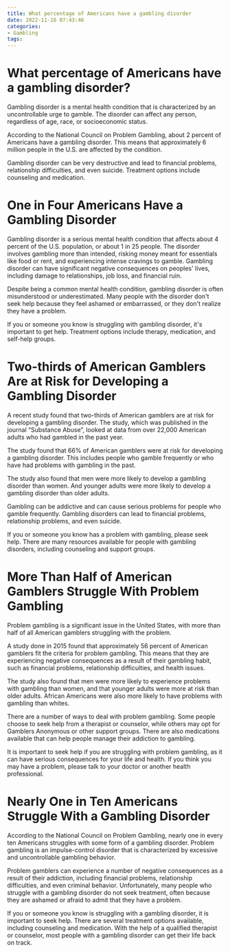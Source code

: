 ```yaml
---
title: What percentage of Americans have a gambling disorder
date: 2022-11-16 07:43:46
categories:
- Gambling
tags:
---
```



#  What percentage of Americans have a gambling disorder?

Gambling disorder is a mental health condition that is characterized by an uncontrollable urge to gamble. The disorder can affect any person, regardless of age, race, or socioeconomic status.

According to the National Council on Problem Gambling, about 2 percent of Americans have a gambling disorder. This means that approximately 6 million people in the U.S. are affected by the condition.

Gambling disorder can be very destructive and lead to financial problems, relationship difficulties, and even suicide. Treatment options include counseling and medication.

#  One in Four Americans Have a Gambling Disorder

Gambling disorder is a serious mental health condition that affects about 4 percent of the U.S. population, or about 1 in 25 people. The disorder involves gambling more than intended, risking money meant for essentials like food or rent, and experiencing intense cravings to gamble. Gambling disorder can have significant negative consequences on peoples' lives, including damage to relationships, job loss, and financial ruin.

Despite being a common mental health condition, gambling disorder is often misunderstood or underestimated. Many people with the disorder don't seek help because they feel ashamed or embarrassed, or they don't realize they have a problem.

If you or someone you know is struggling with gambling disorder, it's important to get help. Treatment options include therapy, medication, and self-help groups.

#  Two-thirds of American Gamblers Are at Risk for Developing a Gambling Disorder

A recent study found that two-thirds of American gamblers are at risk for developing a gambling disorder. The study, which was published in the journal “Substance Abuse”, looked at data from over 22,000 American adults who had gambled in the past year.

The study found that 66% of American gamblers were at risk for developing a gambling disorder. This includes people who gamble frequently or who have had problems with gambling in the past.

The study also found that men were more likely to develop a gambling disorder than women. And younger adults were more likely to develop a gambling disorder than older adults.

Gambling can be addictive and can cause serious problems for people who gamble frequently. Gambling disorders can lead to financial problems, relationship problems, and even suicide.

If you or someone you know has a problem with gambling, please seek help. There are many resources available for people with gambling disorders, including counseling and support groups.

#  More Than Half of American Gamblers Struggle With Problem Gambling

Problem gambling is a significant issue in the United States, with more than half of all American gamblers struggling with the problem.

A study done in 2015 found that approximately 56 percent of American gamblers fit the criteria for problem gambling. This means that they are experiencing negative consequences as a result of their gambling habit, such as financial problems, relationship difficulties, and health issues.

The study also found that men were more likely to experience problems with gambling than women, and that younger adults were more at risk than older adults. African Americans were also more likely to have problems with gambling than whites.

There are a number of ways to deal with problem gambling. Some people choose to seek help from a therapist or counselor, while others may opt for Gamblers Anonymous or other support groups. There are also medications available that can help people manage their addiction to gambling.

It is important to seek help if you are struggling with problem gambling, as it can have serious consequences for your life and health. If you think you may have a problem, please talk to your doctor or another health professional.

#  Nearly One in Ten Americans Struggle With a Gambling Disorder

According to the National Council on Problem Gambling, nearly one in every ten Americans struggles with some form of a gambling disorder. Problem gambling is an impulse-control disorder that is characterized by excessive and uncontrollable gambling behavior.

Problem gamblers can experience a number of negative consequences as a result of their addiction, including financial problems, relationship difficulties, and even criminal behavior. Unfortunately, many people who struggle with a gambling disorder do not seek treatment, often because they are ashamed or afraid to admit that they have a problem.

If you or someone you know is struggling with a gambling disorder, it is important to seek help. There are several treatment options available, including counseling and medication. With the help of a qualified therapist or counselor, most people with a gambling disorder can get their life back on track.